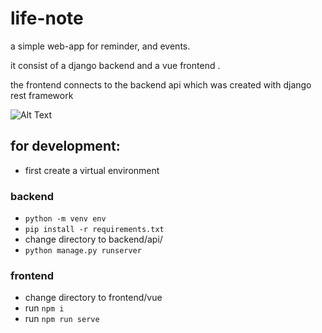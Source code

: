 # life-note

a simple web-app for reminder, and events.

it consist of a django backend and a vue frontend .

the frontend connects to the backend api which was created with django rest framework

![Alt Text](https://dev-to-uploads.s3.amazonaws.com/i/57ug08w7l0dogdwd9vqn.png)

## for development:

- first create a virtual environment

### backend

- ```python -m venv env```
- ```pip install -r requirements.txt```
- change directory to backend/api/
- ```python manage.py runserver```

### frontend

- change directory to frontend/vue
- run ```npm i```
- run ```npm run serve```
